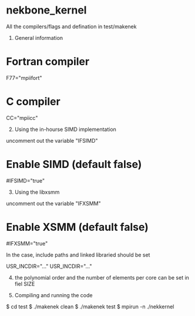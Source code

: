 # nekbone_kernel

All the compilers/flags and defination in test/makenek

1) General information

# Fortran compiler
F77="mpiifort"

# C compiler
CC="mpiicc"

2) Using the in-hourse SIMD implementation

uncomment out the variable "IFSIMD"
# Enable SIMD (default false)
#IFSIMD="true"


3) Using the libxsmm

uncomment out the variable "IFXSMM"
# Enable XSMM (default false)
#IFXSMM="true"

In the case, include paths and linked libraried should be set

USR_INCDIR="..."
USR_INCDIR="..."

4) the polynomial order and the number of elements per core can
be set in fiel SIZE

5) Compiling and running the code

$ cd test
$ ./makenek clean
$ ./makenek test
$ mpirun -n  ./nekkernel





